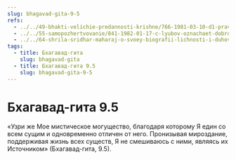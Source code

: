 ```yaml
---
slug: bhagavad-gita-9-5
refs:
  - ../../49-bhakti-velichie-predannosti-krishne/766-1981-03-10-d1-pravo-predannyh-na-gospoda-kak-predstavitelej-svarupa-shakti.md
  - ../../55-samopozhertvovanie/841-1982-01-17-c-lyubov-oznachaet-dobrovolnaya-zhertva.md
  - ../../64-shrila-sridhar-maharaj-o-svoey-biografii-lichnosti-i-duhovnom-opyte/969-1981-03-10-b4-gospod-odnovremenno-dalek-i-blizok.md
tags:
  - title: Бхагавад-гита
    slug: bhagavad-gita
  - title: Бхагавад-гита 9.5
    slug: bhagavad-gita-9-5
---
```


# Бхагавад-гита 9.5

«Узри же Мое мистическое могущество, благодаря которому Я един со всем сущим и одновременно отличен от него. Пронизывая мироздание, поддерживая жизнь всех существ, Я не смешиваюсь с ними, являясь их Источником» (Бхагавад-гита, 9.5).
